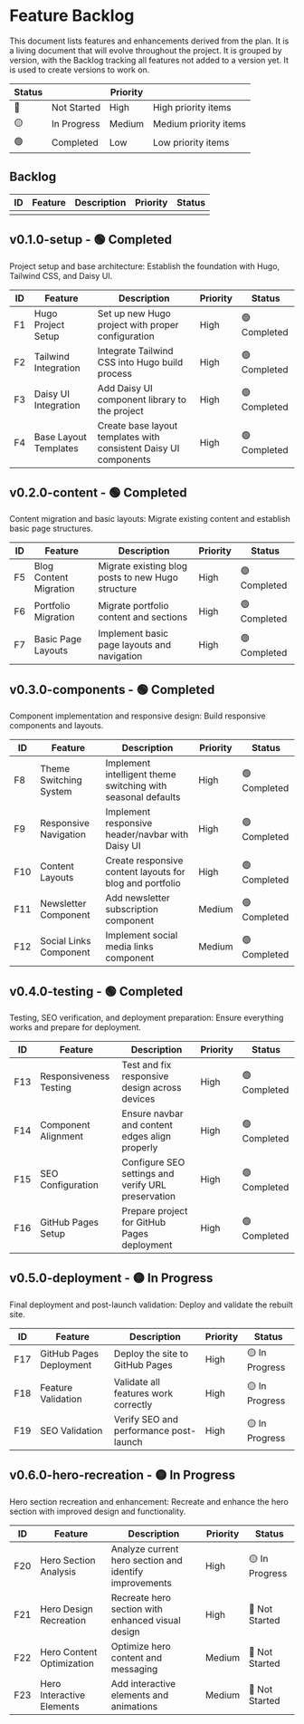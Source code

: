 # Feature Backlog

This document lists features and enhancements derived from the plan. It is a living document that will evolve throughout the project. It is grouped by version, with the Backlog tracking all features not added to a version yet.  It is used to create versions to work on.

| Status |  | Priority |  |
|--------|-------------|---------|-------------|
| 🔴 | Not Started | High | High priority items |
| 🟡 | In Progress | Medium | Medium priority items |
| 🟢 | Completed | Low | Low priority items |


## Backlog

| ID  | Feature             | Description                               | Priority | Status |
|-----|---------------------|-------------------------------------------|----------|--------|
|     |                     |                                           |          |        |

## v0.1.0-setup - 🟢 Completed
Project setup and base architecture: Establish the foundation with Hugo, Tailwind CSS, and Daisy UI.

| ID  | Feature                 | Description                              | Priority | Status |
|-----|-------------------------|------------------------------------------|----------|--------|
| F1  | Hugo Project Setup      | Set up new Hugo project with proper configuration | High     | 🟢 Completed |
| F2  | Tailwind Integration    | Integrate Tailwind CSS into Hugo build process | High     | 🟢 Completed |
| F3  | Daisy UI Integration    | Add Daisy UI component library to the project | High     | 🟢 Completed |
| F4  | Base Layout Templates   | Create base layout templates with consistent Daisy UI components | High     | 🟢 Completed |

## v0.2.0-content - 🟢 Completed
Content migration and basic layouts: Migrate existing content and establish basic page structures.

| ID  | Feature                 | Description                              | Priority | Status |
|-----|-------------------------|------------------------------------------|----------|--------|
| F5  | Blog Content Migration  | Migrate existing blog posts to new Hugo structure | High     | 🟢 Completed |
| F6  | Portfolio Migration     | Migrate portfolio content and sections | High     | 🟢 Completed |
| F7  | Basic Page Layouts      | Implement basic page layouts and navigation | High     | 🟢 Completed |

## v0.3.0-components - 🟢 Completed
Component implementation and responsive design: Build responsive components and layouts.

| ID  | Feature                 | Description                              | Priority | Status |
|-----|-------------------------|------------------------------------------|----------|--------|
| F8  | Theme Switching System  | Implement intelligent theme switching with seasonal defaults | High     | 🟢 Completed |
| F9  | Responsive Navigation   | Implement responsive header/navbar with Daisy UI | High     | 🟢 Completed |
| F10 | Content Layouts         | Create responsive content layouts for blog and portfolio | High     | 🟢 Completed |
| F11 | Newsletter Component    | Add newsletter subscription component | Medium   | 🟢 Completed |
| F12 | Social Links Component  | Implement social media links component | Medium   | 🟢 Completed |

## v0.4.0-testing - 🟢 Completed
Testing, SEO verification, and deployment preparation: Ensure everything works and prepare for deployment.

| ID  | Feature                 | Description                              | Priority | Status |
|-----|-------------------------|------------------------------------------|----------|--------|
| F13 | Responsiveness Testing  | Test and fix responsive design across devices | High     | 🟢 Completed |
| F14 | Component Alignment     | Ensure navbar and content edges align properly | High     | 🟢 Completed |
| F15 | SEO Configuration       | Configure SEO settings and verify URL preservation | High     | 🟢 Completed |
| F16 | GitHub Pages Setup      | Prepare project for GitHub Pages deployment | High     | 🟢 Completed |

## v0.5.0-deployment - 🟡 In Progress
Final deployment and post-launch validation: Deploy and validate the rebuilt site.

| ID  | Feature                 | Description                              | Priority | Status |
|-----|-------------------------|------------------------------------------|----------|--------|
| F17 | GitHub Pages Deployment | Deploy the site to GitHub Pages | High     | 🟡 In Progress |
| F18 | Feature Validation      | Validate all features work correctly | High     | 🟡 In Progress |
| F19 | SEO Validation          | Verify SEO and performance post-launch | High     | 🟡 In Progress |

## v0.6.0-hero-recreation - 🟡 In Progress
Hero section recreation and enhancement: Recreate and enhance the hero section with improved design and functionality.

| ID  | Feature                 | Description                              | Priority | Status |
|-----|-------------------------|------------------------------------------|----------|--------|
| F20 | Hero Section Analysis   | Analyze current hero section and identify improvements | High     | 🟡 In Progress |
| F21 | Hero Design Recreation  | Recreate hero section with enhanced visual design | High     | 🔴 Not Started |
| F22 | Hero Content Optimization | Optimize hero content and messaging | Medium   | 🔴 Not Started |
| F23 | Hero Interactive Elements | Add interactive elements and animations | Medium   | 🔴 Not Started |
